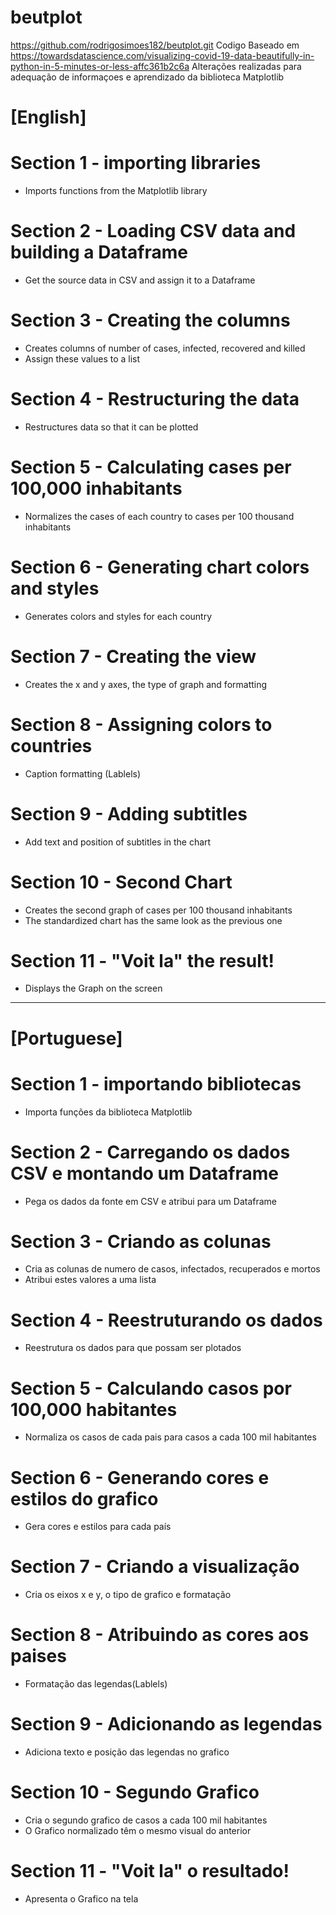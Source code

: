 # beutplot
https://github.com/rodrigosimoes182/beutplot.git
Codigo Baseado em https://towardsdatascience.com/visualizing-covid-19-data-beautifully-in-python-in-5-minutes-or-less-affc361b2c6a
Alterações realizadas para adequação de informaçoes e aprendizado da biblioteca Matplotlib
# [English]
# Section 1 - importing libraries
- Imports functions from the Matplotlib library
# Section 2 - Loading CSV data and building a Dataframe
- Get the source data in CSV and assign it to a Dataframe
# Section 3 - Creating the columns
- Creates columns of number of cases, infected, recovered and killed
- Assign these values ​​to a list
# Section 4 - Restructuring the data
- Restructures data so that it can be plotted
# Section 5 - Calculating cases per 100,000 inhabitants
- Normalizes the cases of each country to cases per 100 thousand inhabitants
# Section 6 - Generating chart colors and styles
- Generates colors and styles for each country
# Section 7 - Creating the view
- Creates the x and y axes, the type of graph and formatting
# Section 8 - Assigning colors to countries
- Caption formatting (Lablels)
# Section 9 - Adding subtitles
- Add text and position of subtitles in the chart
# Section 10 - Second Chart
- Creates the second graph of cases per 100 thousand inhabitants
- The standardized chart has the same look as the previous one
# Section 11 - "Voit la" the result!
- Displays the Graph on the screen
-----------------------------------------------------------------------
# [Portuguese]
# Section 1 - importando bibliotecas
- Importa funções da biblioteca Matplotlib
# Section 2 - Carregando os dados CSV e montando um Dataframe
- Pega os dados da fonte em CSV e atribui para um Dataframe
# Section 3 - Criando as colunas
- Cria as colunas de numero de casos, infectados, recuperados e mortos
- Atribui estes valores a uma lista
# Section 4 - Reestruturando os dados
- Reestrutura os dados para que possam ser plotados
# Section 5 - Calculando casos por  100,000 habitantes
- Normaliza os casos de cada pais para casos a cada 100 mil habitantes
# Section 6 - Generando cores e estilos do grafico
- Gera cores e estilos para cada país
# Section 7 - Criando a visualização
- Cria os eixos x e y, o tipo de grafico e formatação
# Section 8 - Atribuindo as cores aos paises
- Formatação das legendas(Lablels)
# Section 9 - Adicionando as legendas
- Adiciona texto e posição das legendas no grafico
# Section 10 - Segundo Grafico
- Cria o segundo grafico de casos a cada 100 mil habitantes
- O Grafico normalizado têm o mesmo visual do anterior
# Section 11 - "Voit la" o resultado!
- Apresenta o Grafico na tela
